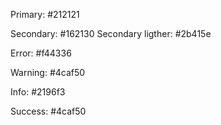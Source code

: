 Primary: #212121

Secondary: #162130
Secondary ligther: #2b415e

Error: #f44336

Warning: #4caf50

Info: #2196f3

Success: #4caf50
